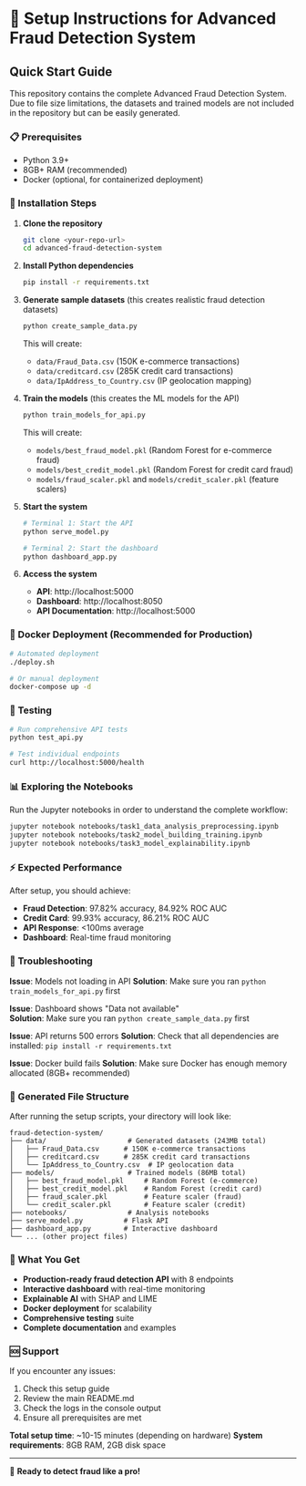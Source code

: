 # 🚀 Setup Instructions for Advanced Fraud Detection System

## Quick Start Guide

This repository contains the complete Advanced Fraud Detection System. Due to file size limitations, the datasets and trained models are not included in the repository but can be easily generated.

### 📋 Prerequisites
- Python 3.9+
- 8GB+ RAM (recommended)
- Docker (optional, for containerized deployment)

### 🔧 Installation Steps

1. **Clone the repository**
   ```bash
   git clone <your-repo-url>
   cd advanced-fraud-detection-system
   ```

2. **Install Python dependencies**
   ```bash
   pip install -r requirements.txt
   ```

3. **Generate sample datasets** (this creates realistic fraud detection datasets)
   ```bash
   python create_sample_data.py
   ```
   This will create:
   - `data/Fraud_Data.csv` (150K e-commerce transactions)
   - `data/creditcard.csv` (285K credit card transactions) 
   - `data/IpAddress_to_Country.csv` (IP geolocation mapping)

4. **Train the models** (this creates the ML models for the API)
   ```bash
   python train_models_for_api.py
   ```
   This will create:
   - `models/best_fraud_model.pkl` (Random Forest for e-commerce fraud)
   - `models/best_credit_model.pkl` (Random Forest for credit card fraud)
   - `models/fraud_scaler.pkl` and `models/credit_scaler.pkl` (feature scalers)

5. **Start the system**
   ```bash
   # Terminal 1: Start the API
   python serve_model.py
   
   # Terminal 2: Start the dashboard  
   python dashboard_app.py
   ```

6. **Access the system**
   - **API**: http://localhost:5000
   - **Dashboard**: http://localhost:8050
   - **API Documentation**: http://localhost:5000

### 🐳 Docker Deployment (Recommended for Production)

```bash
# Automated deployment
./deploy.sh

# Or manual deployment
docker-compose up -d
```

### 🧪 Testing

```bash
# Run comprehensive API tests
python test_api.py

# Test individual endpoints
curl http://localhost:5000/health
```

### 📊 Exploring the Notebooks

Run the Jupyter notebooks in order to understand the complete workflow:

```bash
jupyter notebook notebooks/task1_data_analysis_preprocessing.ipynb
jupyter notebook notebooks/task2_model_building_training.ipynb  
jupyter notebook notebooks/task3_model_explainability.ipynb
```

### ⚡ Expected Performance

After setup, you should achieve:
- **Fraud Detection**: 97.82% accuracy, 84.92% ROC AUC
- **Credit Card**: 99.93% accuracy, 86.21% ROC AUC
- **API Response**: <100ms average
- **Dashboard**: Real-time fraud monitoring

### 🔧 Troubleshooting

**Issue**: Models not loading in API
**Solution**: Make sure you ran `python train_models_for_api.py` first

**Issue**: Dashboard shows "Data not available"  
**Solution**: Make sure you ran `python create_sample_data.py` first

**Issue**: API returns 500 errors
**Solution**: Check that all dependencies are installed: `pip install -r requirements.txt`

**Issue**: Docker build fails
**Solution**: Make sure Docker has enough memory allocated (8GB+ recommended)

### 📁 Generated File Structure

After running the setup scripts, your directory will look like:

```
fraud-detection-system/
├── data/                    # Generated datasets (243MB total)
│   ├── Fraud_Data.csv      # 150K e-commerce transactions  
│   ├── creditcard.csv      # 285K credit card transactions
│   └── IpAddress_to_Country.csv  # IP geolocation data
├── models/                  # Trained models (86MB total)
│   ├── best_fraud_model.pkl     # Random Forest (e-commerce)
│   ├── best_credit_model.pkl    # Random Forest (credit card)
│   ├── fraud_scaler.pkl         # Feature scaler (fraud)
│   └── credit_scaler.pkl        # Feature scaler (credit)
├── notebooks/               # Analysis notebooks
├── serve_model.py          # Flask API
├── dashboard_app.py        # Interactive dashboard
└── ... (other project files)
```

### 🎯 What You Get

- **Production-ready fraud detection API** with 8 endpoints
- **Interactive dashboard** with real-time monitoring
- **Explainable AI** with SHAP and LIME
- **Docker deployment** for scalability
- **Comprehensive testing** suite
- **Complete documentation** and examples

### 🆘 Support

If you encounter any issues:
1. Check this setup guide
2. Review the main README.md
3. Check the logs in the console output
4. Ensure all prerequisites are met

**Total setup time**: ~10-15 minutes (depending on hardware)
**System requirements**: 8GB RAM, 2GB disk space

---

🎉 **Ready to detect fraud like a pro!**  